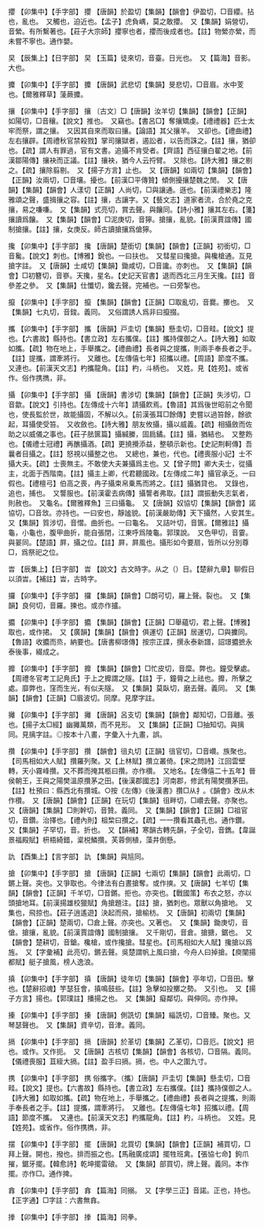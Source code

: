 <!-- { "loadSidebar": true } -->
攖	【卯集中】【手字部】	攖	【唐韻】於盈切【集韻】【韻會】伊盈切，□音纓。拈也，亂也。　又觸也，迫近也。【孟子】虎負嵎，莫之敢攖。　又【集韻】娟營切，音縈。有所繫著也。【莊子大宗師】攖寧也者，攖而後成者也。【註】物縈亦縈，而未嘗不寧也。通作嬰。

旲	【辰集上】【日字部】	旲	【玉篇】徒來切，音臺。日光也。　又【篇海】音影。大也。

攗	【卯集中】【手字部】	攗	【唐韻】武悲切【集韻】旻悲切，□音眉。水中芰也。【爾雅釋草】蔆蕨攗。

攘	【卯集中】【手字部】	攘	〔古文〕□【唐韻】汝羊切【集韻】【韻會】【正韻】如陽切，□音穰。【說文】推也。　又竊也。【書呂□】奪攘矯虔。【禮禮器】匹士太牢而祭，謂之攘。　又因其自來而取曰攘。【論語】其父攘羊。　又卻也。【禮曲禮】左右攘辟。【周禮秋官禁殺戮】掌司攘獄者，遏訟者，以告而誅之。【註】攘，猶卻也。【疏】謂人有罪過，官有文書。追攝不肯受者。【齊語】西征攘白翟之地。【前漢鄒陽傳】攘袂而正議。【註】攘袂，猶今人云捋臂。　又除也。【詩大雅】攘之剔之。【疏】攘除翦剔。　又【揚子方言】止也。　又【唐韻】如兩切【集韻】【韻會】【正韻】汝兩切，□音壤。擾也。【前漢□平傳贊】傾側擾攘楚魏之閒。　又【唐韻】【集韻】【韻會】人漾切【正韻】人尚切，□與讓通。遜也。【前漢禮樂志】隆雅頌之聲，盛揖攘之容。【註】攘，古讓字。又【藝文志】道家者流，合於堯之克攘，易之嗛嗛。　又【集韻】式亮切，賞去聲。與饟同。【詩小雅】攘其左右。【箋】攘讀爲饟。　又【集韻】【韻會】□泥庚切，音獰。搶攘，亂貌。【前漢賈誼傳】國制搶攘。【註】攘，女庚反。師古讀搶攘爲傖獰。

攙	【卯集中】【手字部】	攙	【唐韻】楚銜切【集韻】【韻會】【正韻】初銜切，□音毚。【說文】刺也。【博雅】銳也。一曰扶也。　又彗星曰攙搶。與欃槍通。互見搶字註。　又【唐韻】士咸切【集韻】鋤咸切，□音讒。亦刺也。　又【集韻】【韻會】□初簪切，音嵾。天攙，星名。【史記天官書】退而西北三月生天攙。【註】音參差之參。　又【集韻】仕懺切，鑱去聲。完補也。一曰旁掣也。

攛	【卯集中】【手字部】	攛	【集韻】【韻會】【正韻】□取亂切，音爨。擲也。　又【集韻】七丸切，音鋑。義同。　又俗謂誘人爲非曰攛掇。

攜	【卯集中】【手字部】	攜	【唐韻】戸圭切【集韻】懸圭切，□音畦。【說文】提也。【六書故】縣持也。【書立政】左右攜僕。【註】攜持僕御之人。【詩大雅】如取如攜。【疏】物在地上，手舉攜之。【禮曲禮】長者與之提攜，則兩手奉長者之手。【註】提攜，謂牽將行。　又離也。【左傳僖七年】招攜以禮。【周語】節度不攜。　又連也。【前漢天文志】杓攜龍角。【註】杓，斗柄也。　又姓。見【姓苑】。或省作。俗作携擕，非。

攝	【卯集中】【手字部】	攝	【唐韻】書涉切【集韻】【韻會】【正韻】失涉切，□音歙。【說文】引持也。【左傳成十六年】請攝飮焉。【魯語】其爲後世昭前之令聞也，使長監於世，故能攝固，不解以久。【前漢張耳□餘傳】吏嘗以過笞餘，餘欲起，耳攝使受笞。　又收斂也。【詩大雅】朋友攸攝，攝以威義。【疏】相攝斂而佐助之以威儀之事也。【莊子胠篋篇】攝緘縢，固扃鐍。【註】攝，猶結也。　又整飭也。【儀禮士冠禮】再醮攝酒。【疏】更撓攪添益，整頓示新也。【史記荆軻傳】吾曩者目攝之。【註】怒視以攝整之也。　又總也，兼也，代也。【禮喪服小記】士不攝大夫。【疏】士喪無主。不敢使大夫兼攝爲主也。又【曾子問】卿大夫士，從攝主，北面于西階南。【註】攝主上卿，代君聽國政。【左傳成二年】攝官承乏。一曰假也。【禮檀弓】伯高之喪，冉子攝束帛乗馬而將之。【註】攝猶貸也。　又錄也，追也，捕也。　又讋服也。【前漢霍去病傳】攝讋者弗取。【註】謂振動失志氣者，則赦也。　又龜名。【爾雅釋魚】三曰攝龜。　又【唐韻】奴協切【集韻】【韻會】諾協切，□音敜。亦持也。一曰安也，靜謐貌。【前漢嚴助傳】天下攝然，人安其生。　又【集韻】質涉切，音慴。曲折也。一曰龜名。　又詰叶切，音篋。【爾雅註】攝龜，小龜也，腹甲曲折，能自張閉，江東呼爲陵龜。郭璞說。　又色甲切，音霎。與翣同。【楚語】屛，攝之位。【註】屛，屛風也。攝形如今要扇，皆所以分別尊□，爲祭祀之位。

旹	【辰集上】【日字部】	旹	【說文】古文時字。从之（）日。【楚辭九章】聊假日以須旹。【補註】旹，古時字。

攞	【卯集中】【手字部】	攞	【集韻】【韻會】□朗可切，羅上聲。裂也。　又【集韻】良何切，音羅。揀也。或亦作攎。

攟	【卯集中】【手字部】	攟	【集韻】【韻會】【正韻】□舉蘊切，君上聲。【博雅】取也，或作捃。　又【廣韻】【集韻】【韻會】俱運切【正韻】居運切，□與攈同。【魯語】收攟而烝，納要也。【唐書柳璟傳】按宗正諜，撰永泰新譜，詔璟攟摭永泰後事，綴成之。

攠	【卯集中】【手字部】	攠	【集韻】【韻會】□忙皮切，音糜。弊也。鐘受擊處。【周禮冬官考工記鳧氏】于上之攠謂之隧。【註】于，鐘脣之上祛也。攠，所擊之處。靡弊也，窪而生光，有似夫隧。　又【集韻】莫臥切，磨去聲。義同。　又【集韻】【韻會】【正韻】□眉波切。同摩。見摩字註。

攡	【卯集中】【手字部】	攡	【唐韻】呂支切【集韻】【韻會】鄰知切，□音離。張也。【揚子太□經】幽攡萬類，而不見形。　又【集韻】【正韻】□抽知切。與摛同。見摛字註。◎按本十八畫，字彙入十九畫，誤。

攢	【卯集中】【手字部】	攢	【韻會】徂丸切【正韻】徂官切，□音巑。族聚也。【司馬相如大人賦】攢羅列聚。又【上林賦】攢立叢倚。【宋之問詩】江回雲壁轉，天小霧峰攢。又不葬而掩其柩曰攢。亦作欑。　又地名。【左傳僖二十五年】晉侯朝王，王與之陽樊溫原攢茅之田。【後漢郡國志】河南郡，修武有陽樊攢茅田。【註】杜預曰：縣西北有攢城。○按《左傳》《後漢書》攢□从扌。《韻會》改从木作欑。　又【唐韻】【韻會】【正韻】在玩切【集韻】徂畔切，□巑去聲。亦聚也。　又【唐韻】【集韻】□則幹切，音贊。義同。　又【集韻】【韻會】【正韻】□祖官切，音鑽。治擇也。【禮內則】柤棃曰攢之。【疏】一一攢看其蟲孔也。通作鑽。　又【集韻】子罕切，音。折也。　又【韻補】寒韻古轉先韻，子全切，音鐫。【韋誕景福殿賦】枅梧綺錯，楶棁鱗攢。芙蓉側植，藻井倒懸。

訅	【酉集上】【言字部】	訅	【集韻】與訄同。

搶	【卯集中】【手字部】	搶	【唐韻】【正韻】七兩切【集韻】【韻會】此兩切，□鏘上聲。突也。又爭取也。今律法有白晝搶奪。或作摤。又【唐韻】七羊切【集韻】【韻會】【正韻】千羊切，□音鏘。拒也。亦突也。【戰國策】布衣之怒，亦以頭搶地耳。【前漢揚雄校獵賦】角搶題注。【註】搶，猶刺也。眾獸以角搶地。　又集也，飛掠也。【莊子逍遙遊】決起而飛，搶榆枋。　又【唐韻】初兩切【集韻】【韻會】【正韻】楚兩切，□倉上聲。亦突也。又著也。　又【集韻】鋤庚切，音傖。搶攘，亂貌。【前漢賈誼傳】國制搶攘。　又千剛切，音倉。搶搪，鋸也。　又【韻會】楚耕切，音鎗。欃槍，或作攙搶。彗星也。【司馬相如大人賦】攙搶以爲旌。　又【字彙補】此亮切，鏘去聲。吳楚謂帆上風曰搶，今舟人曰掉搶。【庾闡揚都賦】艇子搶風，榜人逸浪。

搷	【卯集中】【手字部】	搷	【唐韻】徒年切【集韻】【韻會】亭年切，□音田。擊也。【楚辭招魂】竽瑟狂會，搷鳴鼓些。【註】急擊如投擲之勢。　又引也。　又【揚子方言】揚也。【郭璞註】播揚之也。　又【集韻】癡鄰切。與伸同。亦作抻。

搸	【卯集中】【手字部】	搸	【唐韻】側詵切【集韻】緇詵切，□音臻。聚也。又琴瑟聲也。　又【集韻】資辛切，音津。義同。

搹	【卯集中】【手字部】	搹	【唐韻】於革切【集韻】乙革切，□音厄。【說文】把也。或作。又作扼。　又【唐韻】古核切【集韻】【韻會】各核切，□音隔。義同。【儀禮喪服】苴絰大搹。【註】盈手曰搹。搹，也。中人之圍九寸。

携	【卯集中】【手字部】	携	俗攜字。（攜）【唐韻】戸圭切【集韻】懸圭切，□音畦。【說文】提也。【六書故】縣持也。【書立政】左右攜僕。【註】攜持僕御之人。【詩大雅】如取如攜。【疏】物在地上，手舉攜之。【禮曲禮】長者與之提攜，則兩手奉長者之手。【註】提攜，謂牽將行。　又離也。【左傳僖七年】招攜以禮。【周語】節度不攜。　又連也。【前漢天文志】杓攜龍角。【註】杓，斗柄也。　又姓。見【姓苑】。或省作。俗作携擕，非。

摆	【卯集中】【手字部】	擺	【唐韻】北買切【集韻】【韻會】【正韻】補買切，□拜上聲。開也，撥也。排而振之也。【馬融廣成頌】擺牲班禽。【張協七命】鉤爪摧，鋸牙擺。【韓愈詩】乾坤擺雷硠。　又【集韻】部買切，牌上聲。義同。本作擺。亦作□。通作捭。

搻	【卯集中】【手字部】	搻	【篇海】同搦。　又【字學三正】音諾。正也，持也。【正字通】□字註：六書無搻。

搼	【卯集中】【手字部】	搼	【篇海】同拳。

